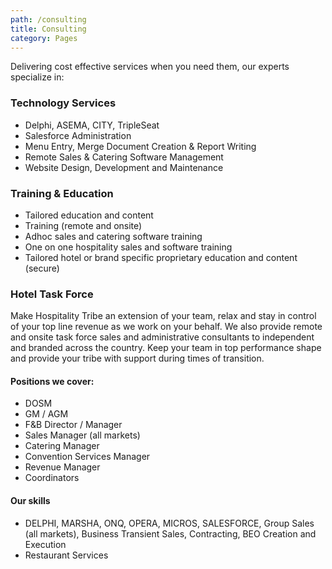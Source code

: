 ```yaml
---
path: /consulting
title: Consulting
category: Pages
---
```

Delivering cost effective services when you need them, our experts specialize in:

### Technology Services

* Delphi, ASEMA, CITY, TripleSeat
* Salesforce Administration
* Menu Entry, Merge Document Creation & Report Writing
* Remote Sales & Catering Software Management
* Website Design, Development and Maintenance

### Training & Education

* Tailored education and content 
* Training (remote and onsite)
* Adhoc sales and catering software training  
* One on one hospitality sales and software training
* Tailored hotel or brand specific proprietary education and content (secure)

### Hotel Task Force

Make Hospitality Tribe an extension of your team, relax and stay in control of your top line revenue as we work on your behalf. We also provide remote and onsite task force sales and administrative consultants to independent and branded across the country. Keep your team in top performance shape and provide your tribe with support during times of transition. 

#### Positions we cover:

* DOSM
* GM / AGM
* F&B Director / Manager
* Sales Manager (all markets)
* Catering Manager
* Convention Services Manager
* Revenue Manager
* Coordinators

#### Our skills

* DELPHI, MARSHA, ONQ, OPERA, MICROS, SALESFORCE, Group Sales (all markets), Business Transient Sales, Contracting, BEO Creation and Execution
* Restaurant Services
